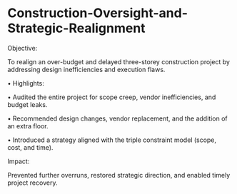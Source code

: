 # Construction-Oversight-and-Strategic-Realignment

Objective:

To realign an over-budget and delayed three-storey construction project by addressing design inefficiencies and execution flaws.

•	Highlights:

• Audited the entire project for scope creep, vendor inefficiencies, and budget leaks.

• Recommended design changes, vendor replacement, and the addition of an extra floor.

• Introduced a strategy aligned with the triple constraint model (scope, cost, and time).

Impact:

Prevented further overruns, restored strategic direction, and enabled timely project recovery.



